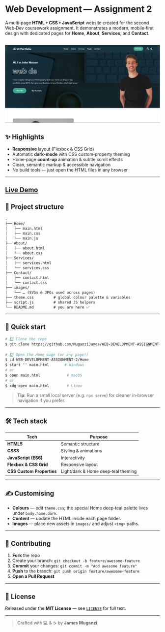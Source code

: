 # Web Development — Assignment 2

A multi‑page **HTML + CSS + JavaScript** website created for the second Web‑Dev coursework assignment. It demonstrates a modern, mobile‑first design with dedicated pages for **Home**, **About**, **Services**, and **Contact**.

## ![Demo screenshot of the Home page](./images/image.png)

## ✨ Highlights

- **Responsive** layout (Flexbox & CSS Grid)
- Automatic **dark‑mode** with CSS custom‑property theming
- Home‑page **count‑up** animation & subtle scroll effects
- Clean, semantic markup & accessible navigation
- No build tools — just open the HTML files in any browser

---

## [Live Demo](https://web-development-assignment-2-16ya.vercel.app/Home/main.html#)

## 📂 Project structure

```text
.
├── Home/
│   ├── main.html
│   ├── main.css
│   └── main.js
├── About/
│   ├── about.html
│   └── about.css
├── Services/
│   ├── services.html
│   └── services.css
├── Contact/
│   ├── contact.html
│   └── contact.css
├── images/
│   └── … (SVGs & JPGs used across pages)
├── theme.css         # global colour palette & variables
├── script.js         # shared JS helpers
└── README.md         # you are here ✅
```

---

## 🚀 Quick start

```bash
# 1️⃣ Clone the repo
$ git clone https://github.com/MuganziJames/WEB-DEVELOPMENT-ASSIGNMENT-2.git

# 2️⃣ Open the Home page (or any page!)
$ cd WEB-DEVELOPMENT-ASSIGNMENT-2/Home
$ start "" main.html       # Windows
# or
$ open main.html            # macOS
# or
$ xdg-open main.html        # Linux
```

> **Tip:** Run a small local server (e.g. `npx serve`) for cleaner in‑browser navigation if you prefer.

---

## 🛠️ Tech stack

| Tech                      | Purpose                             |
| ------------------------- | ----------------------------------- |
| **HTML5**                 | Semantic structure                  |
| **CSS3**                  | Styling & animations                |
| **JavaScript (ES6)**      | Interactivity                       |
| **Flexbox & CSS Grid**    | Responsive layout                   |
| **CSS Custom Properties** | Light/dark & Home deep‑teal theming |

---

## ✍️ Customising

- **Colours** — edit `theme.css`; the special Home deep‑teal palette lives under `body.home.dark`.
- **Content** — update the HTML inside each page folder.
- **Images** — place new assets in `images/` and adjust `<img>` paths.

---

## 🤝 Contributing

1. **Fork** the repo
2. Create your branch: `git checkout -b feature/awesome-feature`
3. **Commit** your changes: `git commit -m "Add awesome feature"`
4. **Push** to the branch: `git push origin feature/awesome-feature`
5. **Open a Pull Request**

---

## 📜 License

Released under the **MIT License** — see [`LICENSE`](LICENSE) for full text.

---

> Crafted with 💻 & ☕ by **James Muganzi**.
